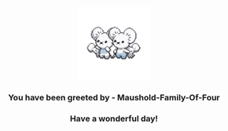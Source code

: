 <p align="center">
    <img src="https://raw.githubusercontent.com/PokeAPI/sprites/master/sprites/pokemon/925.png" width="150" height="150">
</p>
<h3 align="center">You have been greeted by - <b>Maushold-Family-Of-Four</b></h3>
<h3 align="center">Have a wonderful day!</h3>
